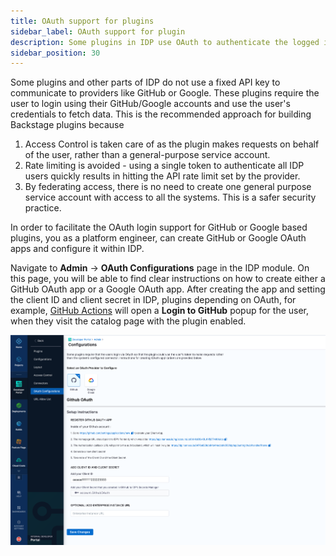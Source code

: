 ```yaml
---
title: OAuth support for plugins
sidebar_label: OAuth support for plugin
description: Some plugins in IDP use OAuth to authenticate the logged in user against the plugin provider.
sidebar_position: 30
---
```


Some plugins and other parts of IDP do not use a fixed API key to communicate to providers like GitHub or Google. These plugins require the user to login using their GitHub/Google accounts and use the user's credentials to fetch data. This is the recommended approach for building Backstage plugins because

1. Access Control is taken care of as the plugin makes requests on behalf of the user, rather than a general-purpose service account.
2. Rate limiting is avoided - using a single token to authenticate all IDP users quickly results in hitting the API rate limit set by the provider.
3. By federating access, there is no need to create one general purpose service account with access to all the systems. This is a safer security practice.

In order to facilitate the OAuth login support for GitHub or Google based plugins, you as a platform engineer, can create GitHub or Google OAuth apps and configure it within IDP.

Navigate to **Admin** -> **OAuth Configurations** page in the IDP module. On this page, you will be able to find clear instructions on how to create either a GitHub OAuth app or a Google OAuth app. After creating the app and setting the client ID and client secret in IDP, plugins depending on OAuth, for example, [GitHub Actions](./list-of-plugins/github-actions.md) will open a **Login to GitHub** popup for the user, when they visit the catalog page with the plugin enabled.

![](./static/oauth%20configurations%20page.png)
